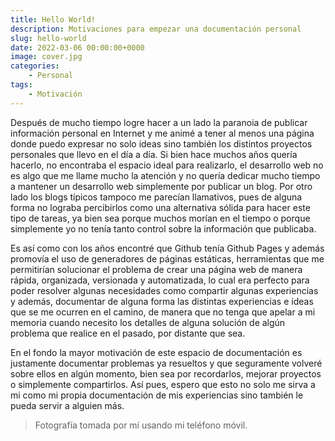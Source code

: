 ```yaml
---
title: Hello World!
description: Motivaciones para empezar una documentación personal
slug: hello-world
date: 2022-03-06 00:00:00+0000
image: cover.jpg
categories:
    - Personal
tags:
    - Motivación
---
```


Después de mucho tiempo logre hacer a un lado la paranoia de publicar información personal en Internet y me animé a tener al menos una página donde puedo expresar no solo ideas sino también los distintos proyectos personales que llevo en el día a día. Si bien hace muchos años quería hacerlo, no encontraba el espacio ideal para realizarlo, el desarrollo web no es algo que me llame mucho la atención y no quería dedicar mucho tiempo a mantener un desarrollo web simplemente por publicar un blog. Por otro lado los blogs típicos tampoco me parecían llamativos, pues de alguna forma no lograba percibirlos como una alternativa sólida para hacer este tipo de tareas, ya bien sea porque muchos morían en el tiempo o porque simplemente yo no tenía tanto control sobre la información que publicaba.

Es así como con los años encontré que Github tenía Github Pages y además promovía el uso de generadores de páginas estáticas, herramientas que me permitirían solucionar el problema de crear una página web de manera rápida, organizada, versionada y automatizada, lo cual era perfecto para poder resolver algunas necesidades como compartir algunas experiencias y además, documentar de alguna forma las distintas experiencias e ideas que se me ocurren en el camino, de manera que no tenga que apelar a mi memoria cuando necesito los detalles de alguna solución de algún problema que realice en el pasado, por distante que sea. 

En el fondo la mayor motivación de este espacio de documentación es justamente documentar problemas ya resueltos y que seguramente volveré sobre ellos en algún momento, bien sea por recordarlos, mejorar proyectos o simplemente compartirlos. Así pues, espero que esto no solo me sirva a mi como mi propia documentación de mis experiencias sino también le pueda servir a alguien más.

> Fotografía tomada por mí usando mi teléfono móvil.
